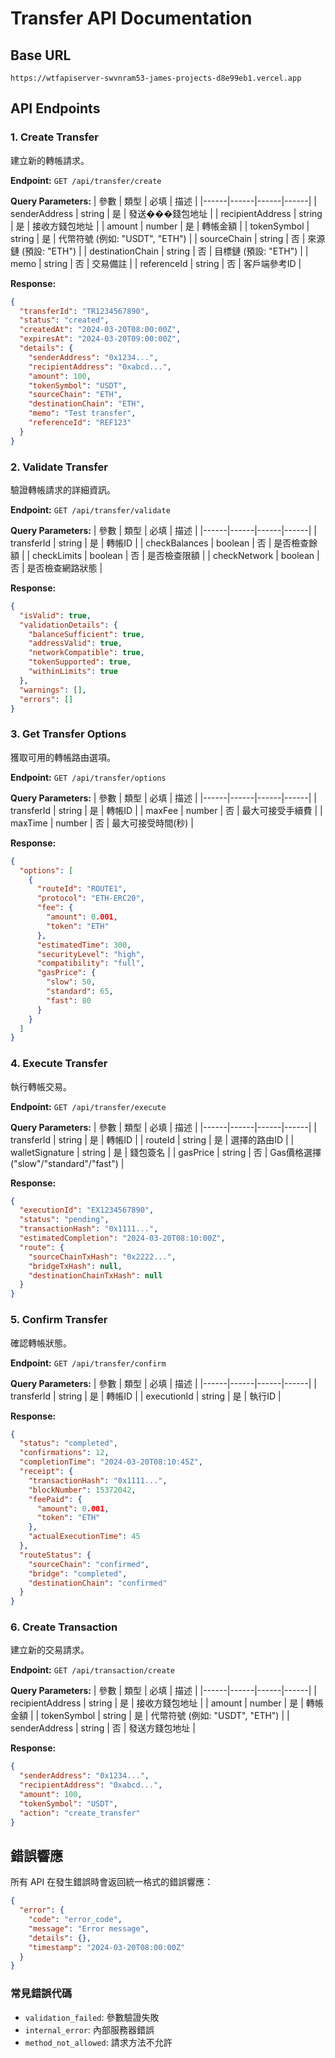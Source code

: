 # Transfer API Documentation

## Base URL
```
https://wtfapiserver-swvnram53-james-projects-d8e99eb1.vercel.app
```

## API Endpoints

### 1. Create Transfer
建立新的轉帳請求。

**Endpoint:** `GET /api/transfer/create`

**Query Parameters:**
| 參數 | 類型 | 必填 | 描述 |
|------|------|------|------|
| senderAddress | string | 是 | 發送���錢包地址 |
| recipientAddress | string | 是 | 接收方錢包地址 |
| amount | number | 是 | 轉帳金額 |
| tokenSymbol | string | 是 | 代幣符號 (例如: "USDT", "ETH") |
| sourceChain | string | 否 | 來源鏈 (預設: "ETH") |
| destinationChain | string | 否 | 目標鏈 (預設: "ETH") |
| memo | string | 否 | 交易備註 |
| referenceId | string | 否 | 客戶端參考ID |

**Response:**
```json
{
  "transferId": "TR1234567890",
  "status": "created",
  "createdAt": "2024-03-20T08:00:00Z",
  "expiresAt": "2024-03-20T09:00:00Z",
  "details": {
    "senderAddress": "0x1234...",
    "recipientAddress": "0xabcd...",
    "amount": 100,
    "tokenSymbol": "USDT",
    "sourceChain": "ETH",
    "destinationChain": "ETH",
    "memo": "Test transfer",
    "referenceId": "REF123"
  }
}
```

### 2. Validate Transfer
驗證轉帳請求的詳細資訊。

**Endpoint:** `GET /api/transfer/validate`

**Query Parameters:**
| 參數 | 類型 | 必填 | 描述 |
|------|------|------|------|
| transferId | string | 是 | 轉帳ID |
| checkBalances | boolean | 否 | 是否檢查餘額 |
| checkLimits | boolean | 否 | 是否檢查限額 |
| checkNetwork | boolean | 否 | 是否檢查網路狀態 |

**Response:**
```json
{
  "isValid": true,
  "validationDetails": {
    "balanceSufficient": true,
    "addressValid": true,
    "networkCompatible": true,
    "tokenSupported": true,
    "withinLimits": true
  },
  "warnings": [],
  "errors": []
}
```

### 3. Get Transfer Options
獲取可用的轉帳路由選項。

**Endpoint:** `GET /api/transfer/options`

**Query Parameters:**
| 參數 | 類型 | 必填 | 描述 |
|------|------|------|------|
| transferId | string | 是 | 轉帳ID |
| maxFee | number | 否 | 最大可接受手續費 |
| maxTime | number | 否 | 最大可接受時間(秒) |

**Response:**
```json
{
  "options": [
    {
      "routeId": "ROUTE1",
      "protocol": "ETH-ERC20",
      "fee": {
        "amount": 0.001,
        "token": "ETH"
      },
      "estimatedTime": 300,
      "securityLevel": "high",
      "compatibility": "full",
      "gasPrice": {
        "slow": 50,
        "standard": 65,
        "fast": 80
      }
    }
  ]
}
```

### 4. Execute Transfer
執行轉帳交易。

**Endpoint:** `GET /api/transfer/execute`

**Query Parameters:**
| 參數 | 類型 | 必填 | 描述 |
|------|------|------|------|
| transferId | string | 是 | 轉帳ID |
| routeId | string | 是 | 選擇的路由ID |
| walletSignature | string | 是 | 錢包簽名 |
| gasPrice | string | 否 | Gas價格選擇 ("slow"/"standard"/"fast") |

**Response:**
```json
{
  "executionId": "EX1234567890",
  "status": "pending",
  "transactionHash": "0x1111...",
  "estimatedCompletion": "2024-03-20T08:10:00Z",
  "route": {
    "sourceChainTxHash": "0x2222...",
    "bridgeTxHash": null,
    "destinationChainTxHash": null
  }
}
```

### 5. Confirm Transfer
確認轉帳狀態。

**Endpoint:** `GET /api/transfer/confirm`

**Query Parameters:**
| 參數 | 類型 | 必填 | 描述 |
|------|------|------|------|
| transferId | string | 是 | 轉帳ID |
| executionId | string | 是 | 執行ID |

**Response:**
```json
{
  "status": "completed",
  "confirmations": 12,
  "completionTime": "2024-03-20T08:10:45Z",
  "receipt": {
    "transactionHash": "0x1111...",
    "blockNumber": 15372042,
    "feePaid": {
      "amount": 0.001,
      "token": "ETH"
    },
    "actualExecutionTime": 45
  },
  "routeStatus": {
    "sourceChain": "confirmed",
    "bridge": "completed",
    "destinationChain": "confirmed"
  }
}
```

### 6. Create Transaction
建立新的交易請求。

**Endpoint:** `GET /api/transaction/create`

**Query Parameters:**
| 參數 | 類型 | 必填 | 描述 |
|------|------|------|------|
| recipientAddress | string | 是 | 接收方錢包地址 |
| amount | number | 是 | 轉帳金額 |
| tokenSymbol | string | 是 | 代幣符號 (例如: "USDT", "ETH") |
| senderAddress | string | 否 | 發送方錢包地址 |

**Response:**
```json
{
  "senderAddress": "0x1234...",
  "recipientAddress": "0xabcd...",
  "amount": 100,
  "tokenSymbol": "USDT",
  "action": "create_transfer"
}
```

## 錯誤響應
所有 API 在發生錯誤時會返回統一格式的錯誤響應：

```json
{
  "error": {
    "code": "error_code",
    "message": "Error message",
    "details": {},
    "timestamp": "2024-03-20T08:00:00Z"
  }
}
```

### 常見錯誤代碼
- `validation_failed`: 參數驗證失敗
- `internal_error`: 內部服務器錯誤
- `method_not_allowed`: 請求方法不允許 